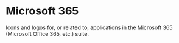 # Microsoft 365
Icons and logos for, or related to, applications in the Microsoft 365 (Microsoft Office 365, etc.) suite.
